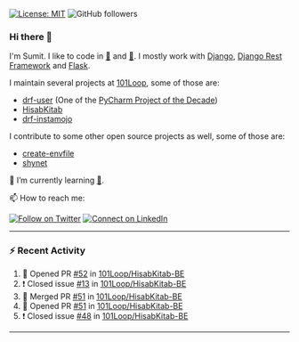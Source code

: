 [![License: MIT](https://img.shields.io/badge/License-MIT-yellow.svg)](https://opensource.org/licenses/MIT)
![GitHub followers](https://img.shields.io/github/followers/sumit4613?style=social)

### Hi there 👋

I'm Sumit. I like to code in [:snake:](https://python.org/) and [:rabbit:](https://golang.org). I mostly work with [Django](https://djangoproject.com), [Django Rest Framework](https://www.django-rest-framework.org/) and [Flask](https://flask.palletsprojects.com).

I maintain several projects at [101Loop](https://github.com/101loop/), some of those are:

- [drf-user](https://github.com/101loop/drf-user) (One of the [PyCharm Project of the Decade](https://www.jetbrains.com/lp/pycharm-10-years/))
- [HisabKitab](https://github.com/101loop/HisabKitab-BE)
- [drf-instamojo](https://github.com/101loop/drf-instamojo)

I contribute to some other open source projects as well, some of those are:

- [create-envfile](https://github.com/SpicyPizza/create-envfile)
- [shynet](https://github.com/milesmcc/shynet)


🔭 I’m currently learning [:rabbit:](https://golang.org).

📫 How to reach me:

[![Follow on Twitter](https://img.shields.io/badge/--twitter?label=Twitter&logo=Twitter&style=social)](https://twitter.com/sumitsingh4613) [![Connect on LinkedIn](https://img.shields.io/badge/--linkedin?label=LinkedIn&logo=LinkedIn&style=social)](https://www.linkedin.com/in/sumit4613)


---

### :zap: Recent Activity

<!--START_SECTION:activity-->
1. 💪 Opened PR [#52](https://github.com/101Loop/HisabKitab-BE/pull/52) in [101Loop/HisabKitab-BE](https://github.com/101Loop/HisabKitab-BE)
2. ❗️ Closed issue [#13](https://github.com/101Loop/HisabKitab-BE/issues/13) in [101Loop/HisabKitab-BE](https://github.com/101Loop/HisabKitab-BE)
3. 🎉 Merged PR [#51](https://github.com/101Loop/HisabKitab-BE/pull/51) in [101Loop/HisabKitab-BE](https://github.com/101Loop/HisabKitab-BE)
4. 💪 Opened PR [#51](https://github.com/101Loop/HisabKitab-BE/pull/51) in [101Loop/HisabKitab-BE](https://github.com/101Loop/HisabKitab-BE)
5. ❗️ Closed issue [#48](https://github.com/101Loop/HisabKitab-BE/issues/48) in [101Loop/HisabKitab-BE](https://github.com/101Loop/HisabKitab-BE)
<!--END_SECTION:activity-->

---
